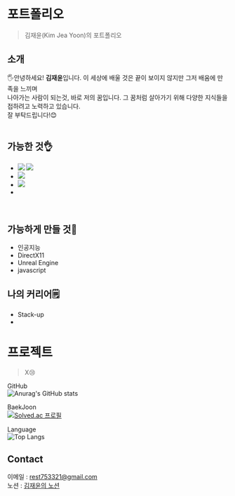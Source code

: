 # **포트폴리오**
>김재윤(Kim Jea Yoon)의 포트폴리오
## 소개
🖐️안녕하세요! **김재윤**입니다. 이 세상에 배울 것은 끝이 보이지 않지만 그저 배움에 만족을 느끼며<br> 나아가는 사람이 되는것, 바로 저의 꿈입니다. 그 꿈처럼 살아가기 위해 다양한 지식들을 접하려고 노력하고 있습니다. <br>
잘 부탁드립니다!😊
<br>
<br>
## 가능한 것👌
* **<img src="https://img.shields.io/badge/-75acff.svg?style=plastic&logo=c&logoColor=f9fbfe"/> <img src="https://img.shields.io/badge/-75acff.svg?style=plastic&logo=cplusplus&logoColor=f9fbfe"/>**
* **<img src="https://img.shields.io/badge/Win32-75acff.svg?style=plastic&logo=gitforwindows&logoColor=f9fbfe"/>**
* **<img src="https://img.shields.io/badge/-75acff.svg?style=plastic&logo=python&logoColor=f9fbfe"/>**
* 
<br>

## 가능하게 만들 것👊
* 인공지능
* DirectX11
* Unreal Engine
* javascript
  <br>

## 나의 커리어🗒
* Stack-up
*

# 프로젝트
>X😢    
>

GitHub
<br>
![Anurag's GitHub stats](https://github-readme-stats.vercel.app/api?username=LemonHater&show_icons=true&theme=radical)

BaekJoon
<br>
[![Solved.ac 프로필](http://mazassumnida.wtf/api/v2/generate_badge?boj=rest753321)](https://solved.ac/rest753321)

Language
<br>
![Top Langs](https://github-readme-stats.vercel.app/api/top-langs/?username=LemonHater&layout=compact)
## Contact
이메일 : rest753321@gmail.com<br>
노션 : [김재윤의 노션](https://www.notion.so/111284dc854580d282d8d752b3826120?pvs=4)
